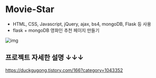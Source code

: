 # Movie-Star
- HTML, CSS, Javascript, jQuery, ajax, bs4, mongoDB, Flask 등 사용
- flask + mongoDB 영화인 추천 페이지 만들기


![img](https://user-images.githubusercontent.com/55455103/130244755-825666f0-2397-4fbe-a3df-cad7f80760d8.gif)

## 프로젝트 자세한 설명 ↓↓↓

https://duckgugong.tistory.com/166?category=1043352

